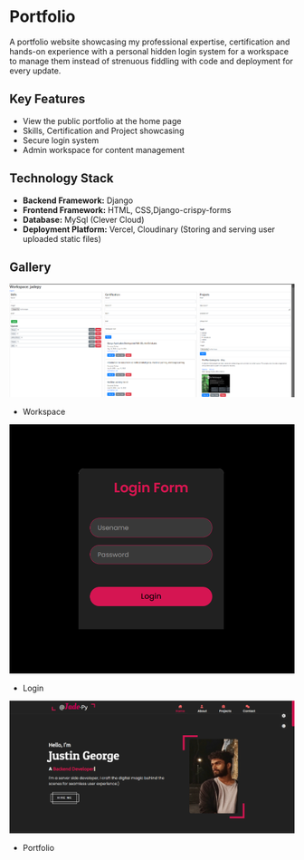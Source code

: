 # Portfolio
A portfolio website showcasing my professional expertise, certification and hands-on experience with a personal hidden login system for a workspace to manage them instead of strenuous fiddling with code and deployment for every update.

## Key Features
- View the public portfolio at the home page
- Skills, Certification and Project showcasing
- Secure login system
- Admin workspace for content management

## Technology Stack
- **Backend Framework:** Django 
- **Frontend Framework:** HTML, CSS,Django-crispy-forms
- **Database:** MySql (Clever Cloud) 
- **Deployment Platform:** Vercel, Cloudinary (Storing and serving user uploaded static files)

## Gallery
![Workspace](media/images/workspace.png)
- Workspace

![Login](media/images/login.png)
- Login

![Home](media/images/home.png)
- Portfolio
